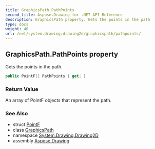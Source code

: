 ```yaml
---
title: GraphicsPath.PathPoints
second_title: Aspose.Drawing for .NET API Reference
description: GraphicsPath property. Gets the points in the path
type: docs
weight: 40
url: /net/system.drawing.drawing2d/graphicspath/pathpoints/
---
```

## GraphicsPath.PathPoints property

Gets the points in the path.

```csharp
public PointF[] PathPoints { get; }
```

### Return Value

An array of PointF objects that represent the path.

### See Also

* struct [PointF](../../../system.drawing/pointf/)
* class [GraphicsPath](../)
* namespace [System.Drawing.Drawing2D](../../graphicspath/)
* assembly [Aspose.Drawing](../../../)


